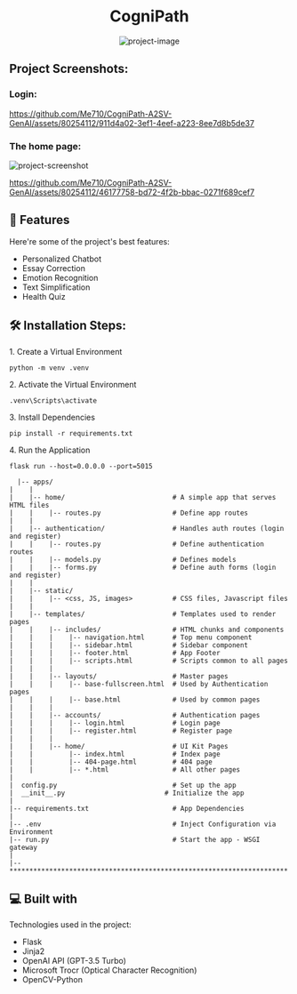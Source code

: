<h1 align="center" id="title">CogniPath</h1>

<p align="center"><img src="https://socialify.git.ci/Azizomezine/CogniPath-A2SV/image?description=1&amp;descriptionEditable=CogniPath%20is%20a%20versatile%20and%20inclusive%20educational%20platform%20%20designed%20to%20support%20students%20of%20all%20backgrounds%20and%20abilities%20in%20their%20%20journey.%20&amp;font=Inter&amp;name=1&amp;pattern=Plus&amp;theme=Light" alt="project-image"></p>
<h2>Project Screenshots:</h2>

<h3>Login:</h3>



https://github.com/Me710/CogniPath-A2SV-GenAI/assets/80254112/911d4a02-3ef1-4eef-a223-8ee7d8b5de37



<h3>The home page:</h3>
<img src="https://github.com/Me710/CogniPath-A2SV-GenAI/assets/80206931/f61b7e7d-4359-4b73-a9fc-9d9e70f80ca8" alt="project-screenshot" width=auto height="auto">



 


https://github.com/Me710/CogniPath-A2SV-GenAI/assets/80254112/46177758-bd72-4f2b-bbac-0271f689cef7








<h2>🧐 Features</h2>

Here're some of the project's best features:

*   Personalized Chatbot
*   Essay Correction
*   Emotion Recognition
*   Text Simplification
*   Health Quiz

<h2>🛠️ Installation Steps:</h2>

<p>1. Create a Virtual Environment</p>

```
python -m venv .venv
```

<p>2. Activate the Virtual Environment</p>

```
.venv\Scripts\activate
```

<p>3. Install Dependencies</p>

```
pip install -r requirements.txt
```

<p>4. Run the Application</p>

```
flask run --host=0.0.0.0 --port=5015
```
```
  |-- apps/
|    |
|    |-- home/                           # A simple app that serves HTML files
|    |    |-- routes.py                  # Define app routes
|    |
|    |-- authentication/                 # Handles auth routes (login and register)
|    |    |-- routes.py                  # Define authentication routes  
|    |    |-- models.py                  # Defines models  
|    |    |-- forms.py                   # Define auth forms (login and register) 
|    |
|    |-- static/
|    |    |-- <css, JS, images>          # CSS files, Javascript files
|    |
|    |-- templates/                      # Templates used to render pages
|    |    |-- includes/                  # HTML chunks and components
|    |    |    |-- navigation.html       # Top menu component
|    |    |    |-- sidebar.html          # Sidebar component
|    |    |    |-- footer.html           # App Footer
|    |    |    |-- scripts.html          # Scripts common to all pages
|    |    |
|    |    |-- layouts/                   # Master pages
|    |    |    |-- base-fullscreen.html  # Used by Authentication pages
|    |    |    |-- base.html             # Used by common pages
|    |    |
|    |    |-- accounts/                  # Authentication pages
|    |    |    |-- login.html            # Login page
|    |    |    |-- register.html         # Register page
|    |    |
|    |    |-- home/                      # UI Kit Pages
|    |         |-- index.html            # Index page
|    |         |-- 404-page.html         # 404 page
|    |         |-- *.html                # All other pages
|    
|  config.py                             # Set up the app
|  __init__.py                         # Initialize the app
|
|-- requirements.txt                     # App Dependencies
|
|-- .env                                 # Inject Configuration via Environment
|-- run.py                               # Start the app - WSGI gateway
|
|-- **********************************************************************
```
  
<h2>💻 Built with</h2>

Technologies used in the project:

*   Flask
*   Jinja2
*   OpenAI API (GPT-3.5 Turbo)
*   Microsoft Trocr (Optical Character Recognition)
*   OpenCV-Python

